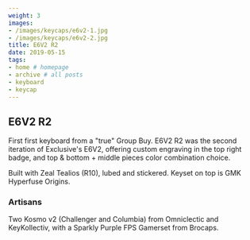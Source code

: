 ```yaml
---
weight: 3
images:
- /images/keycaps/e6v2-1.jpg
- /images/keycaps/e6v2-2.jpg
title: E6V2 R2
date: 2019-05-15
tags:
- home # homepage
- archive # all posts
- keyboard
- keycap
---
```


## E6V2 R2

First first keyboard from a "true" Group Buy. E6V2 R2 was the second iteration of Exclusive's E6V2, offering custom engraving in the top right badge, and top & bottom + middle pieces color combination choice.

Built with Zeal Tealios (R10), lubed and stickered. Keyset on top is GMK Hyperfuse Origins.

### Artisans

Two Kosmo v2 (Challenger and Columbia) from Omniclectic and KeyKollectiv, with a Sparkly Purple FPS Gamerset from Brocaps.
